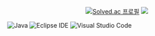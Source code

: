 
<div align="center">

[![Solved.ac 프로필](http://mazassumnida.wtf/api/v2/generate_badge?boj=tmdsid0905)](https://solved.ac/tmdsid0905) <img src="http://mazandi.herokuapp.com/api?handle=tmdsid0905&theme=cold"/>

</div>

![Java](https://img.shields.io/badge/Java-007396.svg?&style=for-the-badge&logo=Java&logoColor=white)
![Eclipse IDE](https://img.shields.io/badge/Eclipse%20IDE-2C2255.svg?&style=for-the-badge&logo=Eclipse%20IDE&logoColor=white)
![Visual Studio Code](https://img.shields.io/badge/Visual%20Studio%20Code-007ACC.svg?&style=for-the-badge&logo=Visual%20Studio%20Code&logoColor=white)







